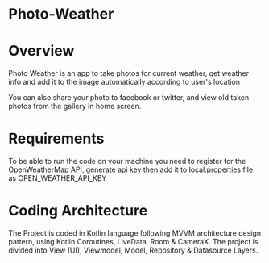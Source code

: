 # Photo-Weather

# Overview
Photo Weather is an app to take photos for current weather, get weather info and add it to the image automatically according to user's location

You can also share your photo to facebook or twitter, and view old taken photos from the gallery in home screen.

# Requirements
To be able to run the code on your machine you need to register for the OpenWeatherMap API, generate api key then add it to local.properties file as OPEN_WEATHER_API_KEY

# Coding Architecture
The Project is coded in Kotlin language following MVVM architecture design pattern, using Kotlin Coroutines, LiveData, Room & CameraX. The project is divided into View (UI), Viewmodel, Model, Repository & Datasource Layers.
